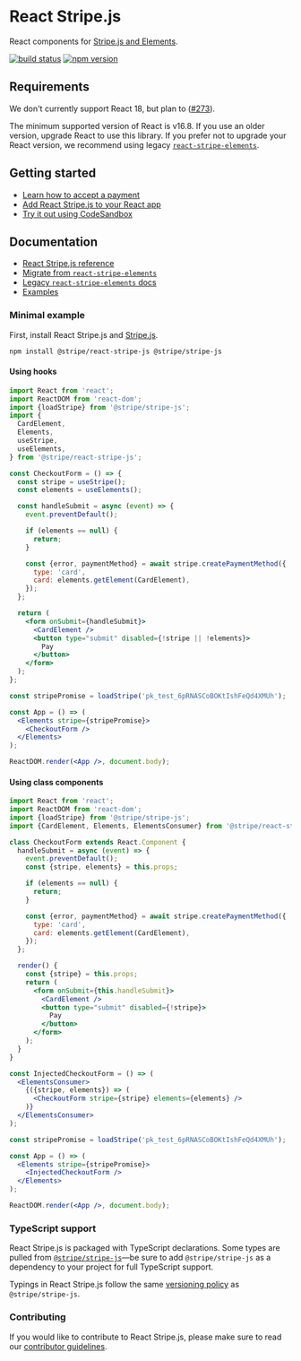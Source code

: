 # React Stripe.js

React components for
[Stripe.js and Elements](https://stripe.com/docs/stripe-js).

[![build status](https://img.shields.io/travis/stripe/react-stripe-js/master.svg?style=flat-square)](https://travis-ci.org/stripe/react-stripe-js)
[![npm version](https://img.shields.io/npm/v/@stripe/react-stripe-js.svg?style=flat-square)](https://www.npmjs.com/package/@stripe/react-stripe-js)

## Requirements

We don't currently support React 18, but plan to
([#273](https://github.com/stripe/react-stripe-js/issues/273)).

The minimum supported version of React is v16.8. If you use an older version,
upgrade React to use this library. If you prefer not to upgrade your React
version, we recommend using legacy
[`react-stripe-elements`](https://github.com/stripe/react-stripe-elements).

## Getting started

- [Learn how to accept a payment](https://stripe.com/docs/payments/accept-a-payment#web)
- [Add React Stripe.js to your React app](https://stripe.com/docs/stripe-js/react#setup)
- [Try it out using CodeSandbox](https://codesandbox.io/s/react-stripe-official-q1loc?fontsize=14&hidenavigation=1&theme=dark)

## Documentation

- [React Stripe.js reference](https://stripe.com/docs/stripe-js/react)
- [Migrate from `react-stripe-elements`](docs/migrating.md)
- [Legacy `react-stripe-elements` docs](https://github.com/stripe/react-stripe-elements/#react-stripe-elements)
- [Examples](examples)

### Minimal example

First, install React Stripe.js and
[Stripe.js](https://github.com/stripe/stripe-js).

```sh
npm install @stripe/react-stripe-js @stripe/stripe-js
```

#### Using hooks

```jsx
import React from 'react';
import ReactDOM from 'react-dom';
import {loadStripe} from '@stripe/stripe-js';
import {
  CardElement,
  Elements,
  useStripe,
  useElements,
} from '@stripe/react-stripe-js';

const CheckoutForm = () => {
  const stripe = useStripe();
  const elements = useElements();

  const handleSubmit = async (event) => {
    event.preventDefault();

    if (elements == null) {
      return;
    }

    const {error, paymentMethod} = await stripe.createPaymentMethod({
      type: 'card',
      card: elements.getElement(CardElement),
    });
  };

  return (
    <form onSubmit={handleSubmit}>
      <CardElement />
      <button type="submit" disabled={!stripe || !elements}>
        Pay
      </button>
    </form>
  );
};

const stripePromise = loadStripe('pk_test_6pRNASCoBOKtIshFeQd4XMUh');

const App = () => (
  <Elements stripe={stripePromise}>
    <CheckoutForm />
  </Elements>
);

ReactDOM.render(<App />, document.body);
```

#### Using class components

```jsx
import React from 'react';
import ReactDOM from 'react-dom';
import {loadStripe} from '@stripe/stripe-js';
import {CardElement, Elements, ElementsConsumer} from '@stripe/react-stripe-js';

class CheckoutForm extends React.Component {
  handleSubmit = async (event) => {
    event.preventDefault();
    const {stripe, elements} = this.props;

    if (elements == null) {
      return;
    }

    const {error, paymentMethod} = await stripe.createPaymentMethod({
      type: 'card',
      card: elements.getElement(CardElement),
    });
  };

  render() {
    const {stripe} = this.props;
    return (
      <form onSubmit={this.handleSubmit}>
        <CardElement />
        <button type="submit" disabled={!stripe}>
          Pay
        </button>
      </form>
    );
  }
}

const InjectedCheckoutForm = () => (
  <ElementsConsumer>
    {({stripe, elements}) => (
      <CheckoutForm stripe={stripe} elements={elements} />
    )}
  </ElementsConsumer>
);

const stripePromise = loadStripe('pk_test_6pRNASCoBOKtIshFeQd4XMUh');

const App = () => (
  <Elements stripe={stripePromise}>
    <InjectedCheckoutForm />
  </Elements>
);

ReactDOM.render(<App />, document.body);
```

### TypeScript support

React Stripe.js is packaged with TypeScript declarations. Some types are pulled
from [`@stripe/stripe-js`](https://github.com/stripe/stripe-js)—be sure to add
`@stripe/stripe-js` as a dependency to your project for full TypeScript support.

Typings in React Stripe.js follow the same
[versioning policy](https://github.com/stripe/stripe-js#typescript-support) as
`@stripe/stripe-js`.

### Contributing

If you would like to contribute to React Stripe.js, please make sure to read our
[contributor guidelines](CONTRIBUTING.md).
